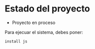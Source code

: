 <h1> Estado del proyecto </h1>

- Proyecto en proceso


Para ejecuar el sistema, debes poner:

```install js```
